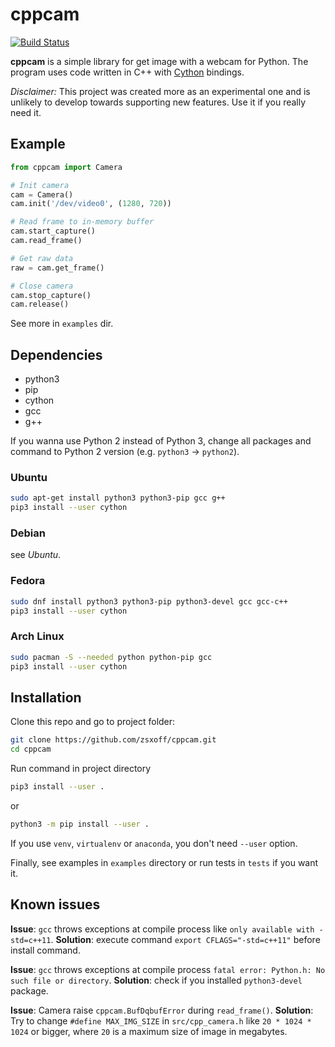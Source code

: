 # cppcam

[![Build Status](https://travis-ci.org/zsxoff/cppcam.svg?branch=master)](https://travis-ci.org/zsxoff/cppcam)

**cppcam** is a simple library for get image with a webcam for Python. The program uses code written in C++ with [Cython](https://cython.org/) bindings.

*Disclaimer:* This project was created more as an experimental one and is unlikely to develop towards supporting new features. Use it if you really need it.

## Example

```python
from cppcam import Camera

# Init camera
cam = Camera()
cam.init('/dev/video0', (1280, 720))

# Read frame to in-memory buffer
cam.start_capture()
cam.read_frame()

# Get raw data
raw = cam.get_frame()

# Close camera
cam.stop_capture()
cam.release()
```

See more in `examples` dir.

## Dependencies

* python3
* pip
* cython
* gcc
* g++

If you wanna use Python 2 instead of Python 3, change all packages and command to Python 2 version (e.g. `python3` -> `python2`).

### Ubuntu

```bash
sudo apt-get install python3 python3-pip gcc g++
pip3 install --user cython
```

### Debian

see *Ubuntu*.

### Fedora

```bash
sudo dnf install python3 python3-pip python3-devel gcc gcc-c++
pip3 install --user cython
```

### Arch Linux

```bash
sudo pacman -S --needed python python-pip gcc
pip3 install --user cython
```

## **Installation**

Clone this repo and go to project folder:

```bash
git clone https://github.com/zsxoff/cppcam.git
cd cppcam
```

Run command in project directory

```bash
pip3 install --user .
```

or

```bash
python3 -m pip install --user .
```

If you use `venv`, `virtualenv` or `anaconda`, you don't need `--user` option.

Finally, see examples in `examples` directory or run tests in `tests` if you want it.

## **Known issues**

**Issue**: `gcc` throws exceptions at compile process like `only available with -std=c++11`.
**Solution**: execute command `export CFLAGS="-std=c++11"` before install command.

**Issue**: `gcc` throws exceptions at compile process `fatal error: Python.h: No such file or directory`.
**Solution**: check if you installed `python3-devel` package.

**Issue**: Camera raise `cppcam.BufDqbufError` during `read_frame()`.
**Solution**: Try to change `#define MAX_IMG_SIZE` in `src/cpp_camera.h` like `20 * 1024 * 1024` or bigger, where `20` is a maximum size of image in megabytes.
